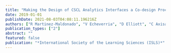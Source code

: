 ```yaml
---
title: "Making the Design of CSCL Analytics Interfaces a Co-design Process: The Case of Multimodal Teamwork in Healthcare"
date: 2019-01-01
publishDate: 2021-08-03T04:08:11.196216Z
authors: ["R Martinez-Maldonado", "V Echeverria", "D Elliott", "C Axisa", "T Power", " ..."]
publication_types: ["2"]
abstract: ""
featured: false
publication: "*International Society of the Learning Sciences (ISLS)*"
---
```


